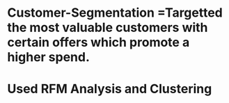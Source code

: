 # Customer-Segmentation =Targetted the most valuable customers with certain offers which promote a higher spend.
# Used RFM Analysis and Clustering

